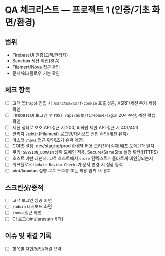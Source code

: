 # QA 체크리스트 — 프로젝트 1 (인증/기초 화면/환경)

## 범위
- FirebaseUI 인증(고객/관리자)
- Sanctum 세션 확립(SPA)
- Filament/Nova 접근 확인
- 문서/워크플로우 기본 확인

## 체크 항목
- [ ] 고객 앱(`/app`) 진입 시 `/sanctum/csrf-cookie` 호출 성공, XSRF/세션 쿠키 세팅 확인
- [ ] FirebaseUI 로그인 후 `POST /api/auth/firebase-login` 204 수신, 세션 확립 확인
- [ ] 세션 상태로 보호 API 접근 시 200, 비회원 제한 API 접근 시 401/403
- [ ] 관리자 `/admin`(Filament) 로그인/대시보드 진입 확인(세션 유지)
- [ ] 마스터 `/nova` 접근 확인(초기 슈퍼 계정)
- [ ] CORS 설정: dev/staging/prod 환경별 허용 오리진이 실제 배포 도메인과 일치
- [ ] 쿠키: `SESSION_DOMAIN` 상위 도메인 적용, Secure/SameSite 설정 확인(HTTPS)
- [ ] 호스트 기반 테넌시: 고객 호스트에서 `store` 컨텍스트가 올바르게 바인딩되는지
- [ ] 워크플로우 `Update Review Checks`가 문서 변경 시 정상 동작
- [ ] pint/larastan 실행 로그 무오류 또는 허용 범위 내 경고

## 스크린샷/증적
- [ ] 고객 로그인 성공 화면
- [ ] `/admin` 대시보드 화면
- [ ] `/nova` 접근 화면
- [ ] CI 로그(pint/larastan 통과)

## 이슈 및 해결 기록
- [ ] 항목별 재현/원인/해결 요약
